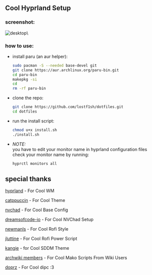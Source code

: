 ## Cool Hyprland Setup

### screenshot:
![desktop](https://telegra.ph/file/ad139752c268f5ee38e9d.png)\

### how to use:
- install paru (an aur helper):
    ```bash
    sudo pacman -S --needed base-devel git
    git clone https://aur.archlinux.org/paru-bin.git
    cd paru-bin
    makepkg -si
    cd
    rm -rf paru-bin
    ```
- clone the repo:
    ```bash
    git clone https://github.com/lostf1sh/dotfiles.git
    cd dotfiles
    ```
- run the install script:
    ```bash
    chmod u+x install.sh
    ./install.sh
    ```
- *NOTE:*\
    you have to edit your monitor name in hyprland configuration files\
    check your monitor name by running:
    ```bash
    hyprctl monitors all
    ```

## special thanks
[hyprland](https://github.com/hyprwm/Hyprland) - For Cool WM

[catppuccin](https://github.com/catppuccin) - For Cool Theme

[nvchad](https://github.com/NvChad/NvChad/tree/v2.0) - For Cool Base Config

[dreamsofcode-io](https://github.com/dreamsofcode-io) - For Cool NVChad Setup

[newmanls](https://github.com/newmanls/rofi-themes-collection) - For Cool Rofi Style

[jluttine](https://github.com/jluttine/rofi-power-menu) - For Cool Rofi Power Script

[kangie](https://github.com/Kangie/sddm-sugar-candy) - for Cool SDDM Theme

[archwiki members](https://wiki.archlinux.org/title/Hyprland) - For Cool Mako Scripts From Wiki Users

[doprz](https://github.com/doprz/dipc) - For Cool dipc :3
